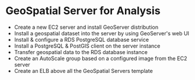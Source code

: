 # GeoSpatial Server for Analysis

* Create a new EC2 server and install GeoServer distribution
* Install a geospatial dataset into the server by using GeoServer's web UI
* Install & configure a RDS PostgreSQL database service
* Install a PostgreSQL & PostGIS client on the server instance
* Transfer geospatial data to the RDS database instance
* Create an AutoScale group based on a configured image from the EC2 server
* Create an ELB above all the GeoSpatial Servers template